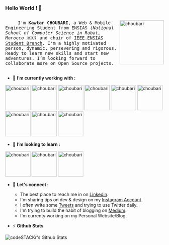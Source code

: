 ### Hello World ! 👋

<!--
**choubari/choubari** is a ✨ _special_ ✨ repository because its `README.md` (this file) appears on your GitHub profile.

Here are some ideas to get you started:

- 🔭 I’m currently working on ...
- 🌱 I’m currently learning ...
- 👯 I’m looking to collaborate on ...
- 🤔 I’m looking for help with ...
- 💬 Ask me about ...
- 📫 How to reach me: ...
- 😄 Pronouns: ...
- ⚡ Fun fact: ...
-->

## 

<img alt="choubari" align="right" src="https://devstickers.com/assets/img/pro/wq5o.png" width="140">
<samp><p align=”justify” style="text-indent:40px;"> I'm <b>Kawtar CHOUBARI</b>, a Web & Mobile Engineering Student from ENSIAS <i>(National School of Computer Science in Rabat, Morocco 🇲🇦)</i> and chair of 
<a href="https://ieee-ensias.tech/">IEEE ENSIAS Student Branch</a>. I'm a highly motivated person, dynamic, persevering and rigorous. Ready to learn new skills and start new adventures. I’m looking forward to collaborate more on Open Source projects.</p></samp>

## 

- 🔭 **I’m currently working with :**
<p float="left">
<img alt="choubari" src="https://devstickers.com/assets/img/pro/7kaq.png" width="80">
<img alt="choubari" src="https://devstickers.com/assets/img/pro/zl8i.png" width="80">
<img alt="choubari" src="https://devstickers.com/assets/img/pro/p3jo.png" width="80">
<img alt="choubari" src="https://devstickers.com/assets/img/pro/iqm9.png" width="80">
<img alt="choubari" src="https://devstickers.com/assets/img/pro/8pnd.png" width="80">
<img alt="choubari" src="https://devstickers.com/assets/img/pro/i4eg.png" width="80">
<img alt="choubari" src="https://devstickers.com/assets/img/pro/rvwm.png" width="80">
<img alt="choubari" src="https://devstickers.com/assets/img/pro/apiv.png" width="80">
<img alt="choubari" src="https://devstickers.com/assets/img/pro/saxu.png" width="80">
</p>

- 🌱 **I’m looking to learn :**
<p float="left">
<img alt="choubari" src="https://devstickers.com/assets/img/pro/z392.png" width="80">
<img alt="choubari" src="https://devstickers.com/assets/img/pro/iuw5.png" width="80">
<img alt="choubari" src="https://devstickers.com/assets/img/pro/g2sh.png" width="80">
</p>

- 💬 **Let's connect :**
  * The best place to reach me in on [Linkedin](https://www.linkedin.com/in/kawtar-choubari-2226b0150/).
  * I'm sharing tips on dev & design on my [Instagram Account](http://instagram.com/choubari_).
  * I often write some [Tweets](https://twitter.com/choubari_) and trying to use Twitter daily. 
  * I'm trying to build the habit of blogging on [Medium](https://medium.com/@choubari). 
  * I'm currenty working on my Personal Website/Blog.


- :zap: **Github Stats**
<img align="center" alt="codeSTACKr's Github Stats" src="https://github-readme-stats.codestackr.vercel.app/api?username=choubari&show_icons=true&hide_border=true&count_private=true" />

